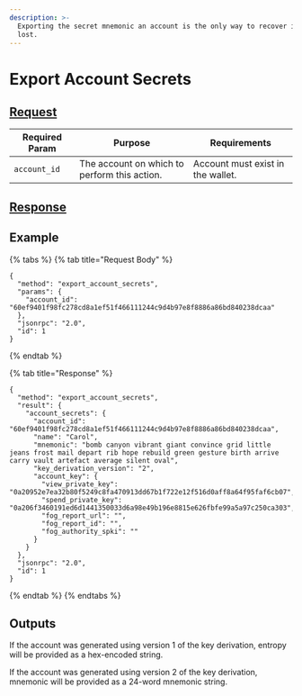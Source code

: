 ```yaml
---
description: >-
  Exporting the secret mnemonic an account is the only way to recover it when
  lost.
---
```


# Export Account Secrets

## [Request](https://github.com/mobilecoinofficial/full-service/blob/main/full-service/src/json\_rpc/v2/api/request.rs#L40)

| Required Param | Purpose                                      | Requirements                      |
| -------------- | -------------------------------------------- | --------------------------------- |
| `account_id`   | The account on which to perform this action. | Account must exist in the wallet. |

## [Response](https://github.com/mobilecoinofficial/full-service/blob/main/full-service/src/json\_rpc/v2/api/response.rs#L41)

## Example

{% tabs %}
{% tab title="Request Body" %}
```
{
  "method": "export_account_secrets",
  "params": {
    "account_id": "60ef9401f98fc278cd8a1ef51f466111244c9d4b97e8f8886a86bd840238dcaa"
  },
  "jsonrpc": "2.0",
  "id": 1
}
```
{% endtab %}

{% tab title="Response" %}
```
{
  "method": "export_account_secrets",
  "result": {
    "account_secrets": {
      "account_id": "60ef9401f98fc278cd8a1ef51f466111244c9d4b97e8f8886a86bd840238dcaa",
      "name": "Carol",
      "mnemonic": "bomb canyon vibrant giant convince grid little jeans frost mail depart rib hope rebuild green gesture birth arrive carry vault artefact average silent oval",
      "key_derivation_version": "2",
      "account_key": {
        "view_private_key": "0a20952e7ea32b80f5249c8fa470913dd67b1f722e12f516d0aff8a64f95faf6cb07",
        "spend_private_key": "0a206f3460191ed6d1441350033d6a98e49b196e8815e626fbfe99a5a97c250ca303",
        "fog_report_url": "",
        "fog_report_id": "",
        "fog_authority_spki": ""
      }
    }
  },
  "jsonrpc": "2.0",
  "id": 1
}
```
{% endtab %}
{% endtabs %}

## Outputs

If the account was generated using version 1 of the key derivation, entropy will be provided as a hex-encoded string.

If the account was generated using version 2 of the key derivation, mnemonic will be provided as a 24-word mnemonic string.

